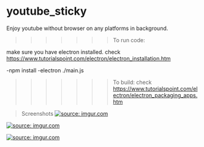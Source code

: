 # youtube_sticky
Enjoy youtube without browser on any platforms in background.


>>>>>>>To run code:

make sure you have electron installed.
check https://www.tutorialspoint.com/electron/electron_installation.htm

-npm install
-electron ./main.js

>>>>>>>To build:
check https://www.tutorialspoint.com/electron/electron_packaging_apps.htm

> Screenshots
<a href="https://imgur.com/Labc0CC"><img src="https://i.imgur.com/Labc0CC.png" title="source: imgur.com" /></a>

<a href="https://imgur.com/bHyFUct"><img src="https://i.imgur.com/bHyFUct.png" title="source: imgur.com" /></a>

<a href="https://imgur.com/Q3YAQ2a"><img src="https://i.imgur.com/Q3YAQ2a.png" title="source: imgur.com" /></a>
